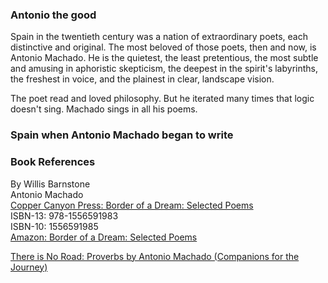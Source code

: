 
### Antonio the good

Spain in the twentieth century was a nation of extraordinary poets, each distinctive and original.  The most beloved of those poets, then and now, is Antonio Machado.  He is the quietest, the least pretentious, the most subtle and amusing in aphoristic skepticism, the deepest in the spirit's labyrinths, the freshest in voice, and the plainest in clear, landscape vision.

The poet read and loved philosophy.  But he iterated many times that logic doesn't sing.  Machado sings in all his poems.

### Spain when Antonio Machado began to write

### Book References

By Willis Barnstone  
Antonio Machado  
[Copper Canyon Press: Border of a Dream: Selected Poems](https://www.coppercanyonpress.org/books/border-of-a-dream-selected-poems-by-antonio-machado-tr-willis-barnstone/)  
ISBN-13: 978-1556591983  
ISBN-10: 1556591985  
[Amazon: Border of a Dream: Selected Poems](https://www.amazon.com/Antonio-Machado/dp/1556591985)

[There is No Road: Proverbs by Antonio Machado (Companions for the Journey)](https://www.amazon.com/There-No-Road-Proverbs-Companions/dp/1893996662)
